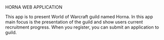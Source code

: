 HORNA WEB APPLICATION

This app is to present World of Warcraft guild named Horna. In this app main focus is the presentation of the guild and show users current recruitment progress.
When you register, you can submit an application to guild.
